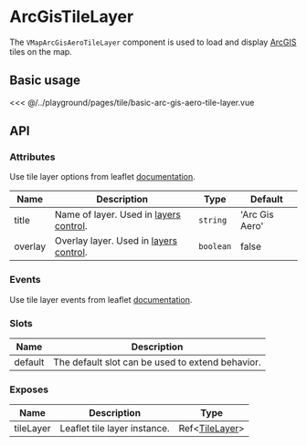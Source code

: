 # ArcGisTileLayer

The `VMapArcGisAeroTileLayer` component is used to load and display [ArcGIS](https://www.arcgis.com) tiles on the map.

## Basic usage

<ClientOnly>
  <Demo url="/tile/basic-arc-gis-aero-tile-layer" >
  
<<< @/../playground/pages/tile/basic-arc-gis-aero-tile-layer.vue
  
  </Demo>
</ClientOnly>

## API

### Attributes

Use tile layer options from leaflet [documentation](https://leafletjs.com/reference.html#tilelayer).

| Name    | Description                                                                       | Type      | Default        |
| ------- | --------------------------------------------------------------------------------- | --------- | -------------- |
| title   | Name of layer. Used in [layers control](/components/control/layers-control.html). | `string`  | 'Arc Gis Aero' |
| overlay | Overlay layer. Used in [layers control](/components/control/layers-control.html). | `boolean` | false          |

### Events

Use tile layer events from leaflet [documentation](https://leafletjs.com/reference.html#tilelayer-event).

### Slots

| Name    | Description                                      |
| ------- | ------------------------------------------------ |
| default | The default slot can be used to extend behavior. |

### Exposes

| Name      | Description                  | Type                                               |
| --------- | ---------------------------- | -------------------------------------------------- |
| tileLayer | Leaflet tile layer instance. | Ref<[TileLayer](/components/types.html#tilelayer)> |
